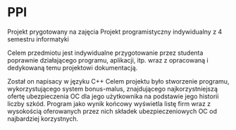# PPI

Projekt prygotowany na zajęcia Projekt programistyczny indywidualny z 4 semestru informatyki

Celem przedmiotu jest indywidualne przygotowanie przez studenta poprawnie działającego programu, aplikacji, itp. wraz z opracowaną i dedykowaną temu projektowi dokumentacją.

Został on napisacy w języku C++
Celem projektu było stworzenie programu, wykorzystującego system bonus-malus,
znajdującego najkorzystniejszą ofertę ubezpieczenia OC dla jego użytkownika na 
podstawie jego historii liczby szkód. Program jako wynik końcowy wyświetla listę firm 
wraz z wysokością oferowanych przez nich składek ubezpieczeniowych OC od
najbardziej korzystnych.
